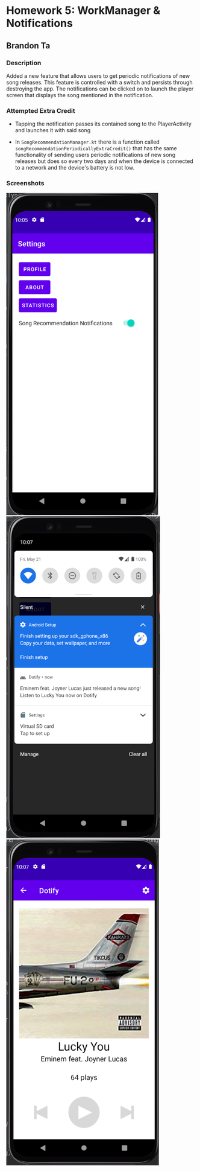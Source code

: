 # Homework 5: WorkManager & Notifications

## Brandon Ta

### Description

Added a new feature that allows users to get periodic notifications of new song releases. This feature is controlled with a switch and persists through destroying the app. The notifications can be clicked on to launch the player screen that displays the song mentioned in the notification.


### Attempted Extra Credit

- Tapping the notification passes its contained song to the PlayerActivity and launches it with said song

- In `SongRecommendationManager.kt` there is a function called `songRecommendationPeriodicallyExtraCredit()` that has the same functionality of sending users periodic notifications of new song releases but does so every two days and when the device is connected to a network and the device's battery is not low.

### Screenshots

![Notificaton Switch](./imgs/HW5_Notificaton_Switch.png)
![Notification](./imgs/HW5_Notification.png)
![Notification to Player](./imgs/HW5_Notification_to_Player.png)
